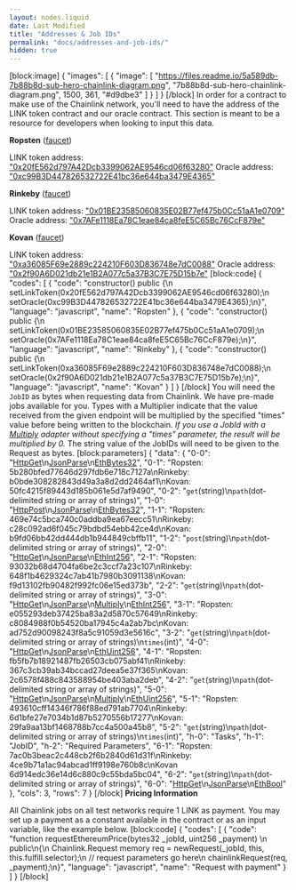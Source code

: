 ```yaml
---
layout: nodes.liquid
date: Last Modified
title: "Addresses & Job IDs"
permalink: "docs/addresses-and-job-ids/"
hidden: true
---
```

[block:image]
{
  "images": [
    {
      "image": [
        "https://files.readme.io/5a589db-7b88b8d-sub-hero-chainlink-diagram.png",
        "7b88b8d-sub-hero-chainlink-diagram.png",
        1500,
        361,
        "#d9dbe3"
      ]
    }
  ]
}
[/block]
In order for a contract to make use of the Chainlink network, you'll need to have the address of the LINK token contract and our oracle contract. This section is meant to be a resource for developers when looking to input this data.

**Ropsten** (<a href="https://ropsten.chain.link/" target="_blank" rel="noreferrer, noopener">faucet</a>)

LINK token address: <a href="https://ropsten.etherscan.io/address/0x20fE562d797A42Dcb3399062AE9546cd06f63280" target="_blank" rel="noreferrer, noopener">"0x20fE562d797A42Dcb3399062AE9546cd06f63280"</a>
Oracle address: <a href="https://ropsten.etherscan.io/address/0xc99B3D447826532722E41bc36e644ba3479E4365" target="_blank" rel="noreferrer, noopener">"0xc99B3D447826532722E41bc36e644ba3479E4365"</a>

**Rinkeby** (<a href="https://rinkeby.chain.link/" target="_blank" rel="noreferrer, noopener">faucet</a>)

LINK token address: <a href="https://rinkeby.etherscan.io/address/0x01BE23585060835E02B77ef475b0Cc51aA1e0709" target="_blank" rel="noreferrer, noopener">"0x01BE23585060835E02B77ef475b0Cc51aA1e0709"</a>
Oracle address: <a href="https://rinkeby.etherscan.io/address/0x7AFe1118Ea78C1eae84ca8feE5C65Bc76CcF879e" target="_blank" rel="noreferrer, noopener">"0x7AFe1118Ea78C1eae84ca8feE5C65Bc76CcF879e"</a>

**Kovan** (<a href="https://kovan.chain.link/" target="_blank" rel="noreferrer, noopener">faucet</a>)

LINK token address: <a href="https://kovan.etherscan.io/address/0xa36085F69e2889c224210F603D836748e7dC0088" target="_blank" rel="noreferrer, noopener">"0xa36085F69e2889c224210F603D836748e7dC0088"</a>
Oracle address: <a href="https://kovan.etherscan.io/address/0x2f90A6D021db21e1B2A077c5a37B3C7E75D15b7e" target="_blank" rel="noreferrer, noopener">"0x2f90A6D021db21e1B2A077c5a37B3C7E75D15b7e"</a>
[block:code]
{
  "codes": [
    {
      "code": "constructor() public {\n  setLinkToken(0x20fE562d797A42Dcb3399062AE9546cd06f63280);\n  setOracle(0xc99B3D447826532722E41bc36e644ba3479E4365);\n}",
      "language": "javascript",
      "name": "Ropsten"
    },
    {
      "code": "constructor() public {\n  setLinkToken(0x01BE23585060835E02B77ef475b0Cc51aA1e0709);\n  setOracle(0x7AFe1118Ea78C1eae84ca8feE5C65Bc76CcF879e);\n}",
      "language": "javascript",
      "name": "Rinkeby"
    },
    {
      "code": "constructor() public {\n  setLinkToken(0xa36085F69e2889c224210F603D836748e7dC0088);\n  setOracle(0x2f90A6D021db21e1B2A077c5a37B3C7E75D15b7e);\n}",
      "language": "javascript",
      "name": "Kovan"
    }
  ]
}
[/block]
You will need the `JobID` as bytes when requesting data from Chainlink. We have pre-made jobs available for you. Types with a Multiplier indicate that the value received from the given endpoint will be multiplied by the specified "times" value before being written to the blockchain. *If you use a JobId with a [Multiply](../adapters/#section-multiply) adapter without specifying a "times" parameter, the result will be multiplied by 0.* The string value of the JobIDs will need to be given to the Request as bytes.
[block:parameters]
{
  "data": {
    "0-0": "[HttpGet](../adapters/#section-httpget)\n[JsonParse](../adapters/#section-jsonparse)\n[EthBytes32](../adapters/#section-ethbytes32)",
    "0-1": "Ropsten: 5b280bfed77646d297fdb6e718c7127a\nRinkeby: b0bde308282843d49a3a8d2dd2464af1\nKovan: 50fc4215f89443d185b061e5d7af9490",
    "0-2": "`get`(string)\n`path`(dot-delimited string or array of strings)",
    "1-0": "[HttpPost](../adapters/#section-httppost)\n[JsonParse](../adapters/#section-jsonparse)\n[EthBytes32](../adapters/#section-ethbytes32)",
    "1-1": "Ropsten: 469e74c5bca740c0addba9ea67eecc51\nRinkeby: c28c092ad6f045c79bdbd54ebb42ce4d\nKovan: b9fd06bb42dd444db1b944849cbffb11",
    "1-2": "`post`(string)\n`path`(dot-delimited string or array of strings)",
    "2-0": "[HttpGet](../adapters/#section-httpget)\n[JsonParse](../adapters/#section-jsonparse)\n[EthInt256](../adapters/#section-ethint256)",
    "2-1": "Ropsten: 93032b68d4704fa6be2c3ccf7a23c107\nRinkeby: 648f1b4629324c7ab41b7980b3091138\nKovan: f9d13102fb90482f992fc06e15ed373b",
    "2-2": "`get`(string)\n`path`(dot-delimited string or array of strings)",
    "3-0": "[HttpGet](../adapters/#section-httpget)\n[JsonParse](../adapters#section-jsonparse)\n[Multiply](../adapters/#secion-multiply)\n[EthInt256](../adapters/#section-ethint256)",
    "3-1": "Ropsten: e055293deb37425ba83a2d5870c57649\nRinkeby: c8084988f0b54520ba17945c4a2ab7bc\nKovan: ad752d90098243f8a5c91059d3e5616c",
    "3-2": "`get`(string)\n`path`(dot-delimited string or array of strings)\n`times`(int)",
    "4-0": "[HttpGet](../adapters/#section-httpget)\n[JsonParse](../adapters/#section-jsonparse)\n[EthUint256](../adapters/#section-ethuint256)",
    "4-1": "Ropsten: fb5fb7b18921487fb26503cb075abf41\nRinkeby: 367c3cb39ab34bccad27deea5e37f365\nKovan: 2c6578f488c843588954be403aba2deb",
    "4-2": "`get`(string)\n`path`(dot-delimited string or array of strings)",
    "5-0": "[HttpGet](../adapters/#section-httpget)\n[JsonParse](../adapters#section-jsonparse)\n[Multiply](../adapters/#secion-multiply)\n[EthUint256](../adapters/#section-ethuint256)",
    "5-1": "Ropsten: 493610cff14346f786f88ed791ab7704\nRinkeby: 6d1bfe27e7034b1d87b5270556b17277\nKovan: 29fa9aa13bf1468788b7cc4a500a45b8",
    "5-2": "`get`(string)\n`path`(dot-delimited string or array of strings)\n`times`(int)",
    "h-0": "Tasks",
    "h-1": "JobID",
    "h-2": "Required Parameters",
    "6-1": "Ropsten: 7ac0b3beac2c448cb2f6b2840d61d31f\nRinkeby: 4ce9b71a1ac94abcad1ff9198e760b8c\nKovan 6d914edc36e14d6c880c9c55bda5bc04",
    "6-2": "`get`(string)\n`path`(dot-delimited string or array of strings)",
    "6-0": "[HttpGet](../adapters/#section-httpget)\n[JsonParse](../adapters/#section-jsonparse)\n[EthBool](../adapters/#section-ethbool)"
  },
  "cols": 3,
  "rows": 7
}
[/block]
**Pricing Information**

All Chainlink jobs on all test networks require 1 LINK as payment. You may set up a payment as a constant available in the contract or as an input variable, like the example below.
[block:code]
{
  "codes": [
    {
      "code": "function requestEthereumPrice(bytes32 _jobId, uint256 _payment) \n  public\n{\n  Chainlink.Request memory req = newRequest(_jobId, this, this.fulfill.selector);\n  // request parameters go here\n  chainlinkRequest(req, _payment);\n}",
      "language": "javascript",
      "name": "Request with payment"
    }
  ]
}
[/block]